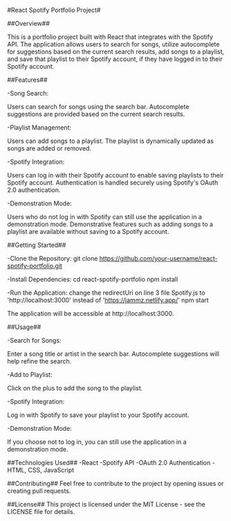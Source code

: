 #React Spotify Portfolio Project#

##Overview##

This is a portfolio project built with React that integrates with the Spotify API. The application allows users to search for songs, utilize autocomplete for suggestions based on the current search results, add songs to a playlist, and save that playlist to their Spotify account, if they have logged in to their Spotify account.

##Features##

-Song Search:

Users can search for songs using the search bar.
Autocomplete suggestions are provided based on the current search results.

-Playlist Management:

Users can add songs to a playlist.
The playlist is dynamically updated as songs are added or removed.

-Spotify Integration:

Users can log in with their Spotify account to enable saving playlists to their Spotify account.
Authentication is handled securely using Spotify's OAuth 2.0 authentication.

-Demonstration Mode:

Users who do not log in with Spotify can still use the application in a demonstration mode.
Demonstrative features such as adding songs to a playlist are available without saving to a Spotify account.

##Getting Started##

-Clone the Repository:
git clone https://github.com/your-username/react-spotify-portfolio.git

-Install Dependencies:
cd react-spotify-portfolio
npm install

-Run the Application:
change the redirectUri on line 3 file Spotify.js to 'http://localhost:3000' instead of 'https://jammz.netlify.app/'
npm start

The application will be accessible at http://localhost:3000.

##Usage##

-Search for Songs:

Enter a song title or artist in the search bar.
Autocomplete suggestions will help refine the search.

-Add to Playlist:

Click on the plus to add the song to the playlist.

-Spotify Integration:

Log in with Spotify to save your playlist to your Spotify account.

-Demonstration Mode:

If you choose not to log in, you can still use the application in a demonstration mode.

##Technologies Used##
-React
-Spotify API
-OAuth 2.0 Authentication
-HTML, CSS, JavaScript

##Contributing##
Feel free to contribute to the project by opening issues or creating pull requests.

##License##
This project is licensed under the MIT License - see the LICENSE file for details.
